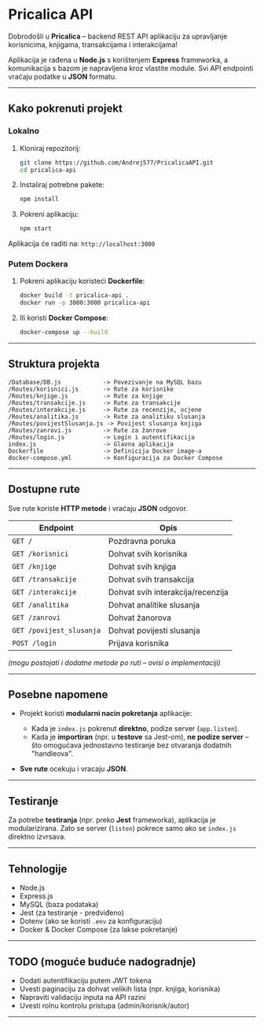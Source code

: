 # Pricalica API

Dobrodošli u **Pricalica** – backend REST API aplikaciju za upravljanje korisnicima, knjigama, transakcijama i interakcijama!

Aplikacija je rađena u **Node.js** s korištenjem **Express** frameworka, a komunikacija s bazom je napravljena kroz vlastite module.
Svi API endpointi vraćaju podatke u **JSON** formatu.

---

## Kako pokrenuti projekt

### Lokalno

1. Kloniraj repozitorij:
   ```bash
   git clone https://github.com/Andrej577/PricalicaAPI.git
   cd pricalica-api
   ```

2. Instaliraj potrebne pakete:
   ```bash
   npm install
   ```

3. Pokreni aplikaciju:
   ```bash
   npm start
   ```

Aplikacija će raditi na:
`http://localhost:3000`

### Putem Dockera

1. Pokreni aplikaciju koristeći **Dockerfile**:
   ```bash
   docker build -t pricalica-api .
   docker run -p 3000:3000 pricalica-api
   ```

2. Ili koristi **Docker Compose**:
   ```bash
   docker-compose up --build
   ```

---

## Struktura projekta

```
/Database/DB.js            -> Povezivanje na MySQL bazu
/Routes/korisnici.js       -> Rute za korisnike
/Routes/knjige.js          -> Rute za knjige
/Routes/transakcije.js     -> Rute za transakcije
/Routes/interakcije.js     -> Rute za recenzije, ocjene
/Routes/analitika.js       -> Rute za analitiku slusanja
/Routes/povijestSlusanja.js -> Povijest slusanja knjiga
/Routes/zanrovi.js         -> Rute za žanrove
/Routes/login.js           -> Login i autentifikacija
index.js                   -> Glavna aplikacija
Dockerfile                 -> Definicija Docker image-a
docker-compose.yml         -> Konfiguracija za Docker Compose
```

---

## Dostupne rute

Sve rute koriste **HTTP metode** i vraćaju **JSON** odgovor.

| Endpoint                  | Opis |
|----------------------------|------|
| `GET /`                    | Pozdravna poruka |
| `GET /korisnici`           | Dohvat svih korisnika |
| `GET /knjige`              | Dohvat svih knjiga |
| `GET /transakcije`         | Dohvat svih transakcija |
| `GET /interakcije`         | Dohvat svih interakcija/recenzija |
| `GET /analitika`           | Dohvat analitike slusanja |
| `GET /zanrovi`             | Dohvat žanorova | 
| `GET /povijest_slusanja`   | Dohvat povijesti slusanja |
| `POST /login`              | Prijava korisnika |

*(mogu postojati i dodatne metode po ruti – ovisi o implementaciji)*

---

## Posebne napomene

- Projekt koristi **modularni nacin pokretanja** aplikacije:
  - Kada je `index.js` pokrenut **direktno**, podize server (`app.listen`).
  - Kada je **importiran** (npr. u **testove** sa Jest-om), **ne podize server** – što omogućava jednostavno testiranje bez otvaranja dodatnih "handleova".

- **Sve rute** ocekuju i vracaju **JSON**.

---

## Testiranje

Za potrebe **testiranja** (npr. preko **Jest** frameworka), aplikacija je modularizirana.
Zato se server (`listen`) pokrece samo ako se `index.js` direktno izvrsava.

---

## Tehnologije

- Node.js
- Express.js
- MySQL (baza podataka)
- Jest (za testiranje - predviđeno)
- Dotenv (ako se koristi `.env` za konfiguraciju)
- Docker & Docker Compose (za lakse pokretanje)

---

## TODO (moguće buduće nadogradnje)

- Dodati autentifikaciju putem JWT tokena
- Uvesti paginaciju za dohvat velikih lista (npr. knjiga, korisnika)
- Napraviti validaciju inputa na API razini
- Uvesti rolnu kontrolu pristupa (admin/korisnik/autor)

---
